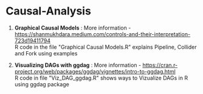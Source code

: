 # Causal-Analysis

1. **Graphical Causal Models** :
   More information - https://shanmukhdara.medium.com/controls-and-their-interpretation-723d19411794 <br>
   R code in the file "Graphical Causal Models.R" explains Pipeline, Collider and Fork using examples

2. **Visualizing DAGs with ggdag** :
   More information - https://cran.r-project.org/web/packages/ggdag/vignettes/intro-to-ggdag.html <br>
   R code in file "Viz_DAG_ggdag.R" shows ways to Vizualize DAGs in R using ggdag package
   
